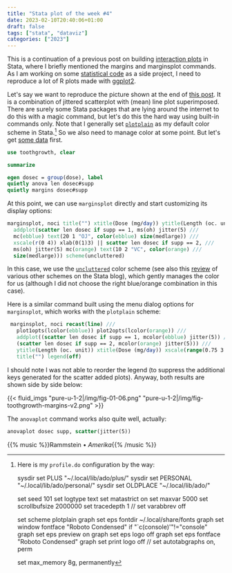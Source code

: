 ```yaml
---
title: "Stata plot of the week #4"
date: 2023-02-10T20:40:06+01:00
draft: false
tags: ["stata", "dataviz"]
categories: ["2023"]
---
```


This is a continuation of a previous post on building [interaction plots](/post/stata-plot-03/) in Stata, where I briefly mentioned the margins and marginsplot commands. As I am working on some [statistical code](/post/biostatistical-methods/) as a side project, I need to reproduce a lot of R plots made with [ggplot2](https://cran.r-project.org/web/packages/ggplot2/).

Let's say we want to reproduce the picture shown at the end of [this post](/post/python-datatable/). It is a combination of jittered scatterplot with (mean) line plot superimposed. There are surely some Stata packages that are lying around the internet to do this with a magic command, but let's do this the hard way using built-in commands only. Note that I generally set [`plotplain`](https://journals.sagepub.com/doi/10.1177/1536867X1701700313) as my default color scheme in Stata.[^1] So we also need to manage color at some point. But let's get [some data](/pub/toothgrowth.dta) first.

```stata
use toothgrowth, clear

summarize

egen dosec = group(dose), label
quietly anova len dosec#supp
quietly margins dosec#supp
```

At this point, we can use `marginsplot` directly and start customizing its display options:

```stata
marginsplot, noci title("") xtitle(Dose (mg/day)) ytitle(Length (oc. unit)) ///
  addplot(scatter len dosec if supp == 1, ms(oh) jitter(5) ///
  mc(ebblue) text(20 1 "OJ", color(ebblue) size(medlarge)) ///
  xscale(r(0 4)) xlab(0(1)3) || scatter len dosec if supp == 2, ///
  ms(oh) jitter(5) mc(orange) text(10 2 "VC", color(orange) ///
  size(medlarge))) scheme(uncluttered)
```

In this case, we use the [`uncluttered`](https://github.com/graykimbrough/uncluttered-stata-graphs) color scheme (see also this [review](https://blog.stata.com/2018/10/02/scheming-your-way-to-your-favorite-graph-style/) of various other schemes on the Stata blog), which gently manages the color for us (although I did not choose the right blue/orange combination in this case).

Here is a similar command built using the menu dialog options for `marginsplot`, which works with the `plotplain` scheme:

```stata
 marginsplot, noci recast(line) ///
   plot1opts(lcolor(ebblue)) plot2opts(lcolor(orange)) ///
   addplot((scatter len dosec if supp == 1, mcolor(ebblue) jitter(5)) ///
   (scatter len dosec if supp == 2, mcolor(orange) jitter(5))) ///
   ytitle(Length (oc. unit)) xtitle(Dose (mg/day)) xscale(range(0.75 3.25)) ///
   title("") legend(off)
```

I should note I was not able to reorder the legend (to suppress the additional keys generated for the scatter added plots). Anyway, both results are shown side by side below:

{{< fluid_imgs
"pure-u-1-2|/img/fig-01-06.png"
"pure-u-1-2|/img/fig-toothgrowth-margins-v2.png" >}}

The `anovaplot` command works also quite well, actually:

```stata
anovaplot dosec supp, scatter(jitter(5))
```

{{% music %}}Rammstein • _Amerika_{{% /music %}}

[^1]: Here is my `profile.do` configuration by the way:

    sysdir set PLUS "~/.local/lib/ado/plus/"
    sysdir set PERSONAL "~/.local/lib/ado/personal/"
    sysdir set OLDPLACE "~/.local/lib/ado/"

    set seed 101
    set logtype text
    set matastrict on
    set maxvar 5000
    set scrollbufsize 2000000
    set tracedepth 1
    // set varabbrev off

    set scheme plotplain
    graph set eps fontdir ~/.local/share/fonts
    graph set window fontface "Roboto Condensed"
    if "`c(console)'"!="console" graph set eps preview on
    graph set eps logo off
    graph set eps fontface "Roboto Condensed"
    graph set print logo off
    // set autotabgraphs on, perm

    set max_memory 8g, permanently
